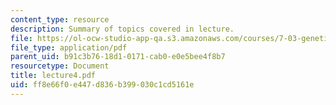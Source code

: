 ```yaml
---
content_type: resource
description: Summary of topics covered in lecture.
file: https://ol-ocw-studio-app-qa.s3.amazonaws.com/courses/7-03-genetics-fall-2004/ff8e66f0e447d836b399030c1cd5161e_lecture4.pdf
file_type: application/pdf
parent_uid: b91c3b76-18d1-0171-cab0-e0e5bee4f8b7
resourcetype: Document
title: lecture4.pdf
uid: ff8e66f0-e447-d836-b399-030c1cd5161e
---
```

